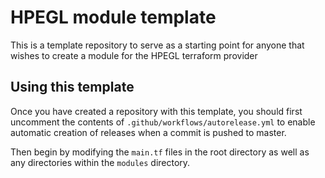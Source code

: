 # HPEGL module template

This is a template repository to serve as a starting point for anyone that wishes to create a module for the HPEGL terraform provider

## Using this template
Once you have created a repository with this template, you should first uncomment the contents of `.github/workflows/autorelease.yml` to enable automatic creation of releases when a commit is pushed to master.

Then begin by modifying the `main.tf` files in the root directory as well as any directories within the `modules` directory.